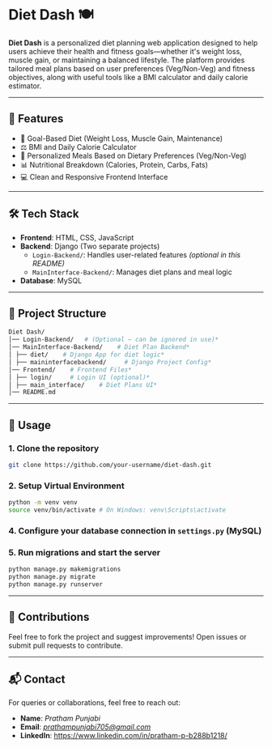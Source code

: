 # Diet Dash 🍽️

**Diet Dash** is a personalized diet planning web application designed to help users achieve their health and fitness goals—whether it's weight loss, muscle gain, or maintaining a balanced lifestyle. The platform provides tailored meal plans based on user preferences (Veg/Non-Veg) and fitness objectives, along with useful tools like a BMI calculator and daily calorie estimator.

---

## 🌟 Features

- 🎯 Goal-Based Diet (Weight Loss, Muscle Gain, Maintenance)
- ⚖️ BMI and Daily Calorie Calculator
- 🥗 Personalized Meals Based on Dietary Preferences (Veg/Non-Veg)
- 📊 Nutritional Breakdown (Calories, Protein, Carbs, Fats)
- 💻 Clean and Responsive Frontend Interface

---

## 🛠️ Tech Stack

- **Frontend**: HTML, CSS, JavaScript
- **Backend**: Django (Two separate projects)
  - `Login-Backend/`: Handles user-related features *(optional in this README)*
  - `MainInterface-Backend/`: Manages diet plans and meal logic
- **Database**: MySQL 

---

## 📁 Project Structure

```bash
Diet Dash/
│── Login-Backend/   # (Optional – can be ignored in use)*
│── MainInterface-Backend/    # Diet Plan Backend*
│ ├── diet/    # Django App for diet logic*
│ ├── maininterfacebackend/     # Django Project Config*
│── Frontend/    # Frontend Files*
│ ├── login/     # Login UI (optional)*
│ ├── main_interface/    # Diet Plans UI*
│── README.md
```

---

## 📌 Usage

### **1. Clone the repository**  

``` bash
git clone https://github.com/your-username/diet-dash.git
```

### **2. Setup Virtual Environment**

```bash
python -m venv venv
source venv/bin/activate # On Windows: venv\Scripts\activate
```


### **4. Configure your database connection in `settings.py` (MySQL)**

### **5. Run migrations and start the server**  

```bash
python manage.py makemigrations
python manage.py migrate
python manage.py runserver
```

---

## 🙌 Contributions

Feel free to fork the project and suggest improvements! Open issues or submit pull requests to contribute.

---

## 📬 Contact

For queries or collaborations, feel free to reach out:

- **Name**: *Pratham Punjabi*
- **Email**: *prathampunjabi705@gmail.com*
- **LinkedIn**: https://www.linkedin.com/in/pratham-p-b288b1218/



